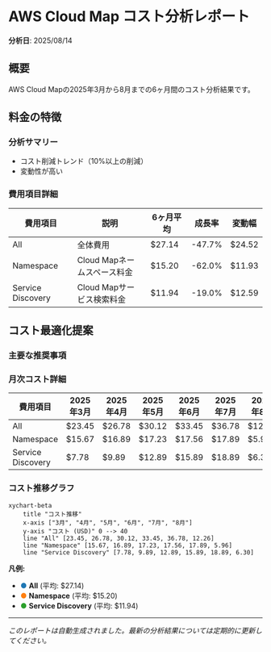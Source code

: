 # AWS Cloud Map コスト分析レポート

**分析日**: 2025/08/14

## 概要

AWS Cloud Mapの2025年3月から8月までの6ヶ月間のコスト分析結果です。

## 料金の特徴

### 分析サマリー
- コスト削減トレンド（10%以上の削減）
- 変動性が高い

### 費用項目詳細

| 費用項目 | 説明 | 6ヶ月平均 | 成長率 | 変動幅 |
|---------|------|----------|--------|--------|
| All | 全体費用 | $27.14 | -47.7% | $24.52 |
| Namespace | Cloud Mapネームスペース料金 | $15.20 | -62.0% | $11.93 |
| Service Discovery | Cloud Mapサービス検索料金 | $11.94 | -19.0% | $12.59 |

## コスト最適化提案

### 主要な推奨事項

### 月次コスト詳細

| 費用項目 | 2025年3月 | 2025年4月 | 2025年5月 | 2025年6月 | 2025年7月 | 2025年8月 |
|---------|---------|---------|---------|---------|---------|---------|
| All | $23.45 | $26.78 | $30.12 | $33.45 | $36.78 | $12.26 |
| Namespace | $15.67 | $16.89 | $17.23 | $17.56 | $17.89 | $5.96 |
| Service Discovery | $7.78 | $9.89 | $12.89 | $15.89 | $18.89 | $6.30 |

### コスト推移グラフ

```mermaid
xychart-beta
    title "コスト推移"
    x-axis ["3月", "4月", "5月", "6月", "7月", "8月"]
    y-axis "コスト (USD)" 0 --> 40
    line "All" [23.45, 26.78, 30.12, 33.45, 36.78, 12.26]
    line "Namespace" [15.67, 16.89, 17.23, 17.56, 17.89, 5.96]
    line "Service Discovery" [7.78, 9.89, 12.89, 15.89, 18.89, 6.30]
```

**凡例:**
- <span style="color:#1f77b4">●</span> **All** (平均: $27.14)
- <span style="color:#ff7f0e">●</span> **Namespace** (平均: $15.20)
- <span style="color:#2ca02c">●</span> **Service Discovery** (平均: $11.94)

---
*このレポートは自動生成されました。最新の分析結果については定期的に更新してください。*
